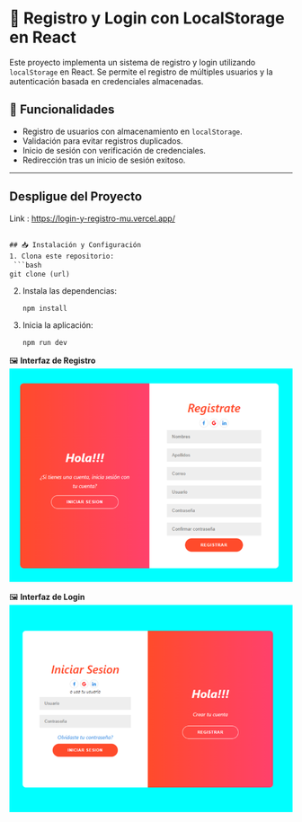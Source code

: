 # 📌 Registro y Login con LocalStorage en React

Este proyecto implementa un sistema de registro y login utilizando `localStorage` en React. Se permite el registro de múltiples usuarios y la autenticación basada en credenciales almacenadas.

## 🚀 Funcionalidades
- Registro de usuarios con almacenamiento en `localStorage`.
- Validación para evitar registros duplicados.
- Inicio de sesión con verificación de credenciales.
- Redirección tras un inicio de sesión exitoso.

---

## Despligue del Proyecto
   Link :  https://login-y-registro-mu.vercel.app/

   ```

## 📥 Instalación y Configuración
1. Clona este repositorio:
    ```bash
   git clone (url)
   ```
2. Instala las dependencias:
   ```bash
   npm install
   ```
3. Inicia la aplicación:
   ```bash
   npm run dev
   ```

🖼 **Interfaz de Registro**
![Registro](./public/img/registrar.png)



🖼 **Interfaz de Login**
![Login](./public/img/login.png)






